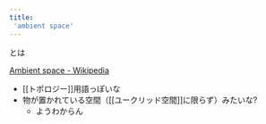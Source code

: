 ```yaml
---
title:
 'ambient space'
---
```


とは

[Ambient space - Wikipedia](https://en.wikipedia.org/wiki/Ambient_space#:~:text=An%20ambient%20space%20or%20ambient,latter%20perceives%20it%20as%20navigated.)
- [[トポロジー]]用語っぽいな
- 物が置かれている空間（[[ユークリッド空間]]に限らず）みたいな?
    - ようわからん
